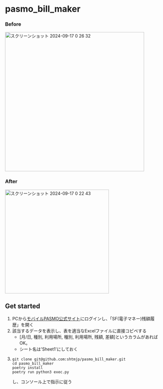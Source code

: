 # pasmo_bill_maker
### Before
<img width="457" alt="スクリーンショット 2024-09-17 0 26 32" src="https://github.com/user-attachments/assets/4e1765d1-bd64-4a1c-8aad-010cb5204a38">

### After
<img width="341" alt="スクリーンショット 2024-09-17 0 22 43" src="https://github.com/user-attachments/assets/b0f52ecc-30bd-4a8b-9cfb-5f0d164cdc96">

## Get started
1. PCから[モバイルPASMO公式サイト](https://www.mobile.pasmo.jp)にログインし、「SF(電子マネー)残額履歴」を開く
2. 該当するデータを表示し、表を適当なExcelファイルに直接コピペする
   - \[月/日, 種別, 利用場所, 種別, 利用場所, 残額, 差額\]というカラムがあればOK。
   - シート名は'Sheet1'にしておく
3.
   ```
   git clone git@github.com:shtmjp/pasmo_bill_maker.git
   cd pasmo_bill_maker
   poetry install
   poetry run python3 exec.py
   ```
   し、コンソール上で指示に従う
